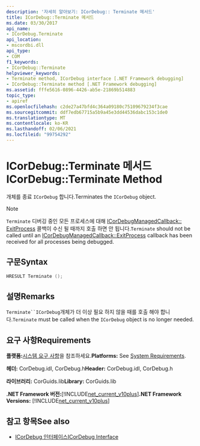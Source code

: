 ```yaml
---
description: '자세히 알아보기: ICorDebug:: Terminate 메서드'
title: ICorDebug::Terminate 메서드
ms.date: 03/30/2017
api_name:
- ICorDebug.Terminate
api_location:
- mscordbi.dll
api_type:
- COM
f1_keywords:
- ICorDebug::Terminate
helpviewer_keywords:
- Terminate method, ICorDebug interface [.NET Framework debugging]
- ICorDebug::Terminate method [.NET Framework debugging]
ms.assetid: fffe5616-0896-4426-ab5e-21869b514883
topic_type:
- apiref
ms.openlocfilehash: c2de27a47bfd4c364a09180c75109679234f3cae
ms.sourcegitcommit: ddf7edb67715a5b9a45e3dd44536dabc153c1de0
ms.translationtype: MT
ms.contentlocale: ko-KR
ms.lasthandoff: 02/06/2021
ms.locfileid: "99754292"
---
```

# <a name="icordebugterminate-method"></a><span data-ttu-id="1a63e-103">ICorDebug::Terminate 메서드</span><span class="sxs-lookup"><span data-stu-id="1a63e-103">ICorDebug::Terminate Method</span></span>

<span data-ttu-id="1a63e-104">개체를 종료 `ICorDebug` 합니다.</span><span class="sxs-lookup"><span data-stu-id="1a63e-104">Terminates the `ICorDebug` object.</span></span>  
  
> [!NOTE]
> <span data-ttu-id="1a63e-105">`Terminate` 디버깅 중인 모든 프로세스에 대해 [ICorDebugManagedCallback:: ExitProcess](icordebugmanagedcallback-exitprocess-method.md) 콜백이 수신 될 때까지 호출 하면 안 됩니다.</span><span class="sxs-lookup"><span data-stu-id="1a63e-105">`Terminate` should not be called until an [ICorDebugManagedCallback::ExitProcess](icordebugmanagedcallback-exitprocess-method.md) callback has been received for all processes being debugged.</span></span>  
  
## <a name="syntax"></a><span data-ttu-id="1a63e-106">구문</span><span class="sxs-lookup"><span data-stu-id="1a63e-106">Syntax</span></span>  
  
```cpp  
HRESULT Terminate ();  
```  
  
## <a name="remarks"></a><span data-ttu-id="1a63e-107">설명</span><span class="sxs-lookup"><span data-stu-id="1a63e-107">Remarks</span></span>  

 <span data-ttu-id="1a63e-108">`Terminate``ICorDebug`개체가 더 이상 필요 하지 않을 때를 호출 해야 합니다.</span><span class="sxs-lookup"><span data-stu-id="1a63e-108">`Terminate` must be called when the `ICorDebug` object is no longer needed.</span></span>  
  
## <a name="requirements"></a><span data-ttu-id="1a63e-109">요구 사항</span><span class="sxs-lookup"><span data-stu-id="1a63e-109">Requirements</span></span>  

 <span data-ttu-id="1a63e-110">**플랫폼:**[시스템 요구 사항](../../get-started/system-requirements.md)을 참조하세요.</span><span class="sxs-lookup"><span data-stu-id="1a63e-110">**Platforms:** See [System Requirements](../../get-started/system-requirements.md).</span></span>  
  
 <span data-ttu-id="1a63e-111">**헤더:** CorDebug.idl, CorDebug.h</span><span class="sxs-lookup"><span data-stu-id="1a63e-111">**Header:** CorDebug.idl, CorDebug.h</span></span>  
  
 <span data-ttu-id="1a63e-112">**라이브러리:** CorGuids.lib</span><span class="sxs-lookup"><span data-stu-id="1a63e-112">**Library:** CorGuids.lib</span></span>  
  
 <span data-ttu-id="1a63e-113">**.NET Framework 버전:**[!INCLUDE[net_current_v10plus](../../../../includes/net-current-v10plus-md.md)]</span><span class="sxs-lookup"><span data-stu-id="1a63e-113">**.NET Framework Versions:** [!INCLUDE[net_current_v10plus](../../../../includes/net-current-v10plus-md.md)]</span></span>  
  
## <a name="see-also"></a><span data-ttu-id="1a63e-114">참고 항목</span><span class="sxs-lookup"><span data-stu-id="1a63e-114">See also</span></span>

- [<span data-ttu-id="1a63e-115">ICorDebug 인터페이스</span><span class="sxs-lookup"><span data-stu-id="1a63e-115">ICorDebug Interface</span></span>](icordebug-interface.md)

